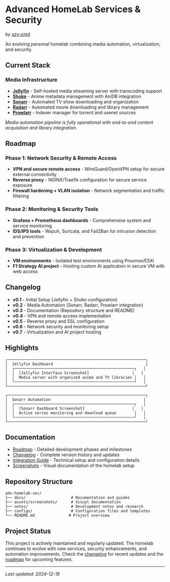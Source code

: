 # Advanced HomeLab Services & Security

*by [szy-cmd](https://github.com/szy-cmd)*

An evolving personal homelab combining media automation, virtualization, and security.

## Current Stack

### Media Infrastructure
- **[Jellyfin](https://github.com/jellyfin/jellyfin)** - Self-hosted media streaming server with transcoding support
- **[Shoko](https://github.com/shokoanime)** - Anime metadata management with AniDB integration
- **[Sonarr](https://github.com/Sonarr/Sonarr)** - Automated TV show downloading and organization
- **[Radarr](https://github.com/Radarr/Radarr)** - Automated movie downloading and library management
- **[Prowlarr](https://github.com/Prowlarr/Prowlarr)** - Indexer manager for torrent and usenet sources

*Media automation pipeline is fully operational with end-to-end content acquisition and library integration.*

## Roadmap

### Phase 1: Network Security & Remote Access
- **VPN and secure remote access** - WireGuard/OpenVPN setup for secure external connectivity
- **Reverse proxy** - NGINX/Traefik configuration for secure service exposure
- **Firewall hardening + VLAN isolation** - Network segmentation and traffic filtering

### Phase 2: Monitoring & Security Tools
- **Grafana + Prometheus dashboards** - Comprehensive system and service monitoring
- **IDS/IPS tools** - Wazuh, Suricata, and Fail2Ban for intrusion detection and prevention

### Phase 3: Virtualization & Development
- **VM environments** - Isolated test environments using Proxmox/ESXi
- **F1 Strategy AI project** - Hosting custom AI application in secure VM with web access

## Changelog

- **v0.1** - Initial Setup (Jellyfin + Shoko configuration)
- **v0.2** - Media Automation (Sonarr, Radarr, Prowlarr integration)
- **v0.3** - Documentation (Repository structure and README)
- **v0.4** - VPN and remote access implementation
- **v0.5** - Reverse proxy and SSL configuration
- **v0.6** - Network security and monitoring setup
- **v0.7** - Virtualization and AI project hosting

## Highlights

```
┌─────────────────────────────────────────────────────────────┐
│  Jellyfin Dashboard                                         │
│  ┌─────────────────────────────────────────────────────┐   │
│  │  [Jellyfin Interface Screenshot]                   │   │
│  │  Media server with organized anime and TV libraries │   │
│  └─────────────────────────────────────────────────────┘   │
└─────────────────────────────────────────────────────────────┘
```

```
┌─────────────────────────────────────────────────────────────┐
│  Sonarr Automation                                         │
│  ┌─────────────────────────────────────────────────────┐   │
│  │  [Sonarr Dashboard Screenshot]                     │   │
│  │  Active series monitoring and download queue        │   │
│  └─────────────────────────────────────────────────────┘   │
└─────────────────────────────────────────────────────────────┘
```

## Documentation

- [Roadmap](./docs/roadmap.md) - Detailed development phases and milestones
- [Changelog](./docs/changelog.md) - Complete version history and updates
- [Integration Guide](./docs/integration-guide.md) - Technical setup and configuration details
- [Screenshots](./docs/screenshots.md) - Visual documentation of the homelab setup

## Repository Structure

```
adv-homelab-sec/
├── docs/                    # Documentation and guides
├── assets/screenshots/      # Visual documentation
├── notes/                   # Development notes and research
├── configs/                 # Configuration files and templates
└── README.md               # Project overview
```

## Project Status

This project is actively maintained and regularly updated. The homelab continues to evolve with new services, security enhancements, and automation improvements. Check the [changelog](./docs/changelog.md) for recent updates and the [roadmap](./docs/roadmap.md) for upcoming features.

---

*Last updated: 2024-12-19*